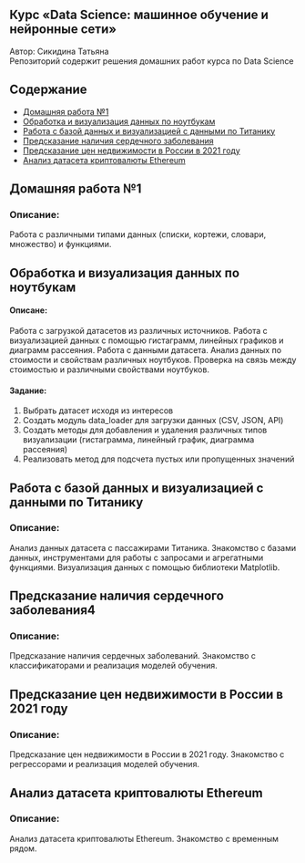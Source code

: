 <h2>Курс «Data Science: машинное обучение и нейронные сети»</h2>
<p>
    Автор: Сикидина Татьяна</br>
    Репозиторий содержит решения домашних работ курса по Data Science
</p>
<h2>Содержание</h2>
<p>
    <ul>
        <li><a href="#hm1">Домашняя работа №1</a></li>
        <li><a href="#hm2">Обработка и визуализация данных по ноутбукам</a></li>
        <li><a href="#hm3">Работа с базой данных и визуализацией с данными по Титанику</a></li>
        <li><a href="#hm4">Предсказание наличия сердечного заболевания</a></li>
        <li><a href="#hm5">Предсказание цен недвижимости в России в 2021 году</a></li>
        <li><a href="#hm6">Анализ датасета криптовалюты Ethereum</a></li>        
    </ul>
</p>
<h2 id='hm1'>Домашняя работа №1</h2>
<h3>Описание:</h3>
<p>
    Работа с различными типами данных (списки, кортежи, словари, множество) и функциями.
</p>
<h2 id='hm2'>Обработка и визуализация данных по ноутбукам</h2>
<p>
    <h4>Описане:</h4>
    <p>Работа с загрузкой датасетов из различных источников. Работа с визуализацией данных с помощью гистаграмм, линейных графиков и диаграмм рассеяния. Работа с данными датасета. Анализ данных по стоимости и свойствам различных ноутбуков. Проверка на связь между стоимостью и различными свойствами ноутбуков.</p>
    <h4>Задание:</h4>
    <p>
        <ol>
            <li>Выбрать датасет исходя из интересов</li>
            <li>Создать модуль data_loader для загрузки данных (CSV, JSON, API)</li>
            <li>Создать методы для добавления и удаления различных типов визуализации (гистаграмма, линейный график, диаграмма рассеяния)</li>
            <li>Реализовать метод для подсчета пустых или пропущенных значений</li>            
        </ol>
    </p>    
</p>
<h2 id='hm3'>Работа с базой данных и визуализацией с данными по Титанику</h2>
<h3>Описание:</h3>
<p>
    Анализ данных датасета с пассажирами Титаника.
    Знакомство с базами данных, инструментами для работы с запросами и агрегатными функциями. Визуализация данных с помощью библиотеки Matplotlib.
</p>
<h2 id='hm4'>Предсказание наличия сердечного заболевания4</h2>
<h3>Описание:</h3>
<p>
    Предсказание наличия сердечных заболеваний.
    Знакомство с классификаторами и реализация моделей обучения. 
</p>
<h2 id='hm5'>Предсказание цен недвижимости в России в 2021 году</h2>
<h3>Описание:</h3>
<p>
    Предсказание цен недвижимости в России в 2021 году.
    Знакомство с регрессорами и реализация моделей обучения. 
</p>
<h2 id='hm6'>Анализ датасета криптовалюты Ethereum</h2>
<h3>Описание:</h3>
<p>
    Анализ датасета криптовалюты Ethereum.
    Знакомство с временным рядом. 
</p>

